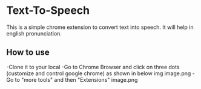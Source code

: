 # Text-To-Speech

This is a simple chrome extension to convert text into speech. It will help in english pronunciation.

## How to use

-Clone it to your local
-Go to Chrome Browser and click on three dots (customize and control google chrome) as shown in below img
image.png
-Go to "more tools" and then "Extensions"
image.png